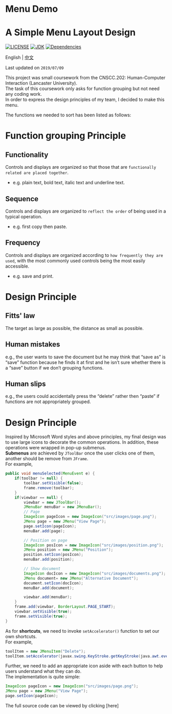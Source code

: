 # Menu Demo

# A Simple Menu Layout Design
[![LICENSE](https://img.shields.io/cocoapods/l/AFNetworking.svg)](https://github.com/Hephaest/MenuInWordFormat/blob/master/LICENSE)
[![JDK](https://img.shields.io/badge/JDK-8u202%20-orange.svg)](https://www.oracle.com/technetwork/java/javase/8u202-relnotes-5209339.html)
[![Dependencies](https://img.shields.io/badge/Dependencies-up%20to%20date-green.svg)](https://github.com/Hephaest/MenuInWordFormat/tree/master/src)

English | [中文](README_CN.md)

Last updated on `2019/07/09`

This project was small coursework from the CNSCC.202: Human-Computer Interaction (Lancaster University).<br>
The task of this coursework only asks for function grouping but not need any coding work.<br>
In order to express the design principles of my team, I decided to make this menu.

The functions we needed to sort has been listed as follows:

# Function grouping Principle
## Functionality
Controls and displays are organized so that those that are `functionally related are placed together`.
- e.g. plain text, bold text, italic text and underline text.
## Sequence
Controls and displays are organized to `reflect the order` of being used in a typical operation.
- e.g. first copy then paste.
## Frequency
Controls and displays are organized according to `how frequently they are used`, with the most commonly used controls being the most easily accessible.
- e.g. save and print.

# Design Principle
## Fitts' law
The target as large as possible, the distance as small as possible.
## Human mistakes
e.g., the user wants to save the document but he may think that “save as” is “save” function because he finds it at first and he isn’t sure whether there is a “save” button if we don’t grouping functions.
## Human slips
e.g., the users could accidentally press the “delete” rather then “paste” if functions are not appropriately grouped.

# Design Principle
Inspired by Microsoft Word styles and above principles, my final design was to use large icons to decorate the common operations.
In addition, these operations were wrapped in pop-up submenus.<br>
**Submenus** are achieved by `JToolBar` once the user clicks one of them, another should be remove from `JFrame`.<br>
For example,
```Java
public void menuSelected(MenuEvent e) {
    if(toolbar != null) {
        toolbar.setVisible(false);
        frame.remove(toolbar);
    }
    if(viewbar == null) {
        viewbar = new JToolBar();
        JMenuBar menuBar = new JMenuBar();
        // Page
        ImageIcon pageIcon = new ImageIcon("src/images/page.png");
        JMenu page = new JMenu("View Page");
        page.setIcon(pageIcon);
        menuBar.add(page);

        // Position on page
        ImageIcon posIcon = new ImageIcon("src/images/position.png");
        JMenu position = new JMenu("Position");
        position.setIcon(posIcon);
        menuBar.add(position);

        // Show document
        ImageIcon docIcon = new ImageIcon("src/images/documents.png");
        JMenu document= new JMenu("Alternative Document");
        document.setIcon(docIcon);
        menuBar.add(document);

        viewbar.add(menuBar);
    }
    frame.add(viewbar, BorderLayout.PAGE_START);
    viewbar.setVisible(true);
    frame.setVisible(true);
}
```
As for **shortcuts**, we need to invoke `setAccelerator()` function to set our own shortcuts.<br>
For example,
```Java
toolItem = new JMenuItem("Delete");
toolItem.setAccelerator(javax.swing.KeyStroke.getKeyStroke(java.awt.event.KeyEvent.VK_DELETE, 0));
```
Further, we need to add an appropriate icon aside with each button to help users understand what they can do.<br>
The implementation is quite simple:
```Java
ImageIcon pageIcon = new ImageIcon("src/images/page.png");
JMenu page = new JMenu("View Page");
page.setIcon(pageIcon);
```
The full source code can be viewed by clicking [here]
 
